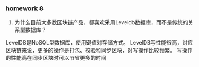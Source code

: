 
### homework 8

1. 为什么目前大多数区块链产品，都喜欢采用Leveldb数据库，而不是传统的关系型数据库？

LevelDB是NoSQL型数据库，使用键值对存储方式。
LevelDB写性能很高，对应区块链来说，更多的操作是打包、校验和同步区块，对写操作比较频繁。
写操作的性能高在同步区块时可以节省更多的时间